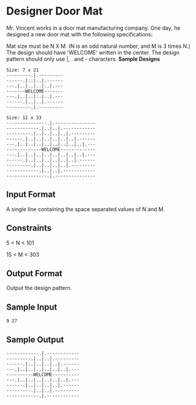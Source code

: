 # Designer Door Mat

Mr. Vincent works in a door mat manufacturing company. One day, he designed a new door mat with the following specifications:

Mat size must be N X M. (N is an odd natural number, and M is 3 times N.)
The design should have 'WELCOME' written in the center.
The design pattern should only use |, . and - characters.
**Sample Designs**

    Size: 7 x 21 
    ---------.|.---------
    ------.|..|..|.------
    ---.|..|..|..|..|.---
    -------WELCOME-------
    ---.|..|..|..|..|.---
    ------.|..|..|.------
    ---------.|.---------
    
    Size: 11 x 33
    ---------------.|.---------------
    ------------.|..|..|.------------
    ---------.|..|..|..|..|.---------
    ------.|..|..|..|..|..|..|.------
    ---.|..|..|..|..|..|..|..|..|.---
    -------------WELCOME-------------
    ---.|..|..|..|..|..|..|..|..|.---
    ------.|..|..|..|..|..|..|.------
    ---------.|..|..|..|..|.---------
    ------------.|..|..|.------------
    ---------------.|.---------------
## Input Format

A single line containing the space separated values of N and M.

## Constraints

5 < N < 101

15 < M < 303
## Output Format

Output the design pattern.

## Sample Input

    9 27
## Sample Output

    ------------.|.------------
    ---------.|..|..|.---------
    ------.|..|..|..|..|.------
    ---.|..|..|..|..|..|..|.---
    ----------WELCOME----------
    ---.|..|..|..|..|..|..|.---
    ------.|..|..|..|..|.------
    ---------.|..|..|.---------
    ------------.|.------------